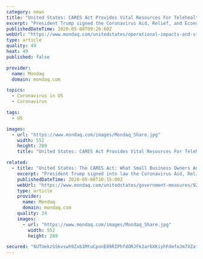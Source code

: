 ```yaml
---
category: news
title: "United States: CARES Act Provides Vital Resources For Telehealth To Combat COVID-19"
excerpt: "President Trump signed the Coronavirus Aid, Relief, and Economic Security Act (\"the CARES Act\") into law. In addition to providing direct payments to Americans, buttressing unemployment benefits, and facilitating aid to struggling corporations and small businesses,"
publishedDateTime: 2020-05-08T09:26:00Z
webUrl: "https://www.mondaq.com/unitedstates/operational-impacts-and-strategy/929856/cares-act-provides-vital-resources-for-telehealth-to-combat-covid-19"
type: article
quality: 49
heat: 49
published: false

provider:
  name: Mondaq
  domain: mondaq.com

topics:
  - Coronavirus in US
  - Coronavirus

tags:
  - US

images:
  - url: "https://www.mondaq.com/images/Mondaq_Share.jpg"
    width: 552
    height: 289
    title: "United States: CARES Act Provides Vital Resources For Telehealth To Combat COVID-19"

related:
  - title: "United States: The CARES Act: What Small Business Owners And Not-For-Profit Organizations Need To Know"
    excerpt: "President Trump signed into law the Coronavirus Aid, Relief, and Economic Security Act (H.R. 748) (the \"CARES Act\")."
    publishedDateTime: 2020-05-08T10:15:00Z
    webUrl: "https://www.mondaq.com/unitedstates/government-measures/929676/the-cares-act-what-small-business-owners-and-not-for-profit-organizations-need-to-know"
    type: article
    provider:
      name: Mondaq
      domain: mondaq.com
    quality: 24
    images:
      - url: "https://www.mondaq.com/images/Mondaq_Share.jpg"
        width: 552
        height: 289

secured: "6UTUekzSSkvswh9Zxb1MtuCponE89RIPhfdORJFk2ar6XKiyhFdmfoJm7XZafqk3oRnChragDUfuhomOXiY0zvoLj40+zBYWfZf8fWwvkvtEy6hgSzYC2tCRfz+zHrLQjoL8z+6IWJq80X8i5a+Xz/TR9IdlgaLiYzuloxhUpEsoZ5M6Rxp7Qwlze6fQDOw7DgVV1WVps/ttqU1KINKEYqSYGtLysBTwH33mIf3xUF/wXV+4sVFPnlisvvzC/gc61A6XxGH0AHy4VXjL+hVjmJU2vErnoMAXgv9SNNuLv0ndRHOrfpWpnc5E0ZZnwLs2flVurEGGd1BLm9HjVohLCLE7ycG+6xKOI+85XES/tzTfTMP80DsqKEH9TM+OjxdQPwEVUO+TmQkeIiXueLSthyL618JbEzcLl2TpjD3pMtB6Oxd/ao8aBftxIba1ZWYPvd1QuRrlnRqF2P3qjcsfezobvwhCX7KljZjEbV00rKQ=;bXm/caROZpIohUx/eJeXiw=="
---
```


